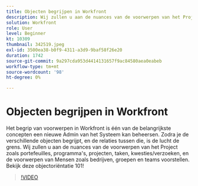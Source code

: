 ```yaml
---
title: Objecten begrijpen in Workfront
description: Wij zullen u aan de nuances van de voorwerpen van het Project zoals portefeuilles, programma's, projecten, taken, kwesties/verzoeken, en de voorwerpen van Mensen zoals bedrijven, groepen en teams voorstellen.
solution: Workfront
role: User
level: Beginner
kt: 10309
thumbnail: 342519.jpeg
exl-id: 3500ea38-b0f9-4311-a3d9-9baf58f26e20
duration: 1742
source-git-commit: 9a297cda953d4414131657f9ac84580aea0eabeb
workflow-type: tm+mt
source-wordcount: '98'
ht-degree: 0%

---
```


# Objecten begrijpen in Workfront

Het begrip van voorwerpen in Workfront is één van de belangrijkste concepten een nieuwe Admin van het Systeem kan beheersen. Zodra je de verschillende objecten begrijpt, en de relaties tussen die, is de lucht de grens. Wij zullen u aan de nuances van de voorwerpen van het Project zoals portefeuilles, programma&#39;s, projecten, taken, kwesties/verzoeken, en de voorwerpen van Mensen zoals bedrijven, groepen en teams voorstellen. Bekijk deze objectoriëntatie 101!

>[!VIDEO](https://video.tv.adobe.com/v/342519/?quality=12&learn=on)
